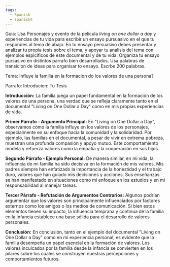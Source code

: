 ```yaml
---
tags:
  - Spanish
  - spanish4
---
```

Guia: Usa Personajes y evento de la pelicula *living on one dollar a day* y experiencias de tu vida para escribir un ensayo pursuasivo en el que tu respondes al tema de abajo. En tu ensayo persuasivo debes presentar y analizar tu propia tesis sobre el tema, y apoyar tu analisis del tema con ejemplos espicificos de este documental y de tu vida. Organiza tu ensayo pursasivo en distintos parrafo bien desarrollados. Usa palabras de transicion de ideas para organisar to ensayo. Escrbe 200 palabras. 

Tema: Influye la familia en la formacion do los valores de una persona?

Parrafo: Introducion: Tu Tesis

**Introducción:** La familia juega un papel fundamental en la formación de los valores de una persona, una verdad que se refleja claramente tanto en el documental "Living on One Dollar a Day" como en mis propias experiencias de vida.

**Primer Párrafo - Argumento Principal:** En "Living on One Dollar a Day", observamos cómo la familia influye en los valores de los personajes, especialmente en su enfoque hacia la comunidad y la solidaridad. Por ejemplo, las familias en el documental, a pesar de vivir en extrema pobreza, muestran una profunda compasión y apoyo mutuo. Este comportamiento modela y refuerza valores como la empatía y la cooperación en sus hijos.

**Segundo Párrafo - Ejemplo Personal:** De manera similar, en mi vida, la influencia de mi familia ha sido decisiva en la formación de mis valores. Mis padres siempre han enfatizado la importancia de la honestidad y el trabajo duro, valores que han guiado mis decisiones y acciones. Sus enseñanzas se han manifestado en situaciones como mi enfoque en los estudios y en mi responsabilidad al manejar tareas.

**Tercer Párrafo - Refutación de Argumentos Contrarios:** Algunos podrían argumentar que los valores son principalmente influenciados por factores externos como los amigos o los medios de comunicación. Si bien estos elementos tienen su impacto, la influencia temprana y continua de la familia en la infancia establece una base sólida para el desarrollo de valores personales.

**Conclusión:** En conclusión, tanto en el ejemplo del documental "Living on One Dollar a Day" como en mi experiencia personal, es evidente que la familia desempeña un papel esencial en la formación de valores. Los valores inculcados por la familia desde la infancia se convierten en los pilares sobre los cuales se construyen nuestras percepciones y comportamientos futuros.




